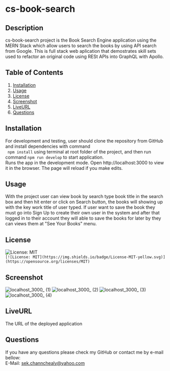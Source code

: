 # cs-book-search

## Description 
cs-book-search project is the Book Search Engine application using the MERN Stack which allow users to search the books by using API search from Google. This is full stack web aplication that demostrates skill sets used to refactor an original code using RESt APIs into GraphQL with Apollo.

## Table of Contents
1. [Installation](#Installation)
2. [Usage](#Usage)
3. [License](#License)
4. [Screenshot](#Screenshot)
5. [LiveURL](#LiveURL)
6. [Questions](#Questions)

## Installation
For development and testing, user should clone the repository from GitHub and install dependencies with command  
``` npm install``` using terminal at root folder of the project, and then run command ``` npm run develop ``` to start application.  
Runs the app in the development mode.
Open http://localhost:3000 to view it in the browser. The page will reload if you make edits.

## Usage
With the project user can view book by search type book title in the search box and then hit enter or click on Search button, the books will showing up with the key work title of user typed. If user want to save  the book they must go into Sign Up to create their own user in the system and after that logged in to their account they will able to save the books for later by they can views them at "See Your Books" menu.

## License
![License: MIT](https://img.shields.io/badge/License-MIT-yellow.svg)  
`[![License: MIT](https://img.shields.io/badge/License-MIT-yellow.svg)](https://opensource.org/licenses/MIT)`

## Screenshot
![localhost_3000_ (1)](https://user-images.githubusercontent.com/102747948/196061084-21de0024-561f-4a6c-8fca-1d8aa56acdf7.png)
![localhost_3000_ (2)](https://user-images.githubusercontent.com/102747948/196061089-606f439f-155e-4bee-ac58-75ab65880f9d.png)
![localhost_3000_ (3)](https://user-images.githubusercontent.com/102747948/196061097-56163e65-122f-45f9-bc7a-237389e2973b.png)
![localhost_3000_ (4)](https://user-images.githubusercontent.com/102747948/196061101-c5ec9789-3ebc-4fcb-960f-235e567c6186.png)

## LiveURL
The URL of the deployed application  


## Questions
If you have any questions please check my GitHub or contact me by e-mail bellow:  
E-Mail: sek.channchealy@yahoo.com
